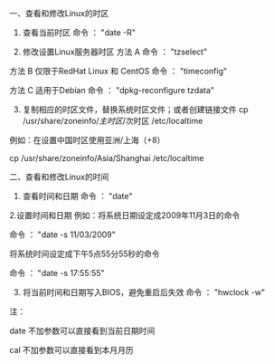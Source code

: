 一、查看和修改Linux的时区

1. 查看当前时区
命令 ： "date -R"

2. 修改设置Linux服务器时区
方法 A
命令 ： "tzselect"

方法 B 仅限于RedHat Linux 和 CentOS
命令 ： "timeconfig"

方法 C 适用于Debian
命令 ： "dpkg-reconfigure tzdata"

3. 复制相应的时区文件，替换系统时区文件；或者创建链接文件
cp /usr/share/zoneinfo/$主时区/$次时区 /etc/localtime

例如：在设置中国时区使用亚洲/上海（+8）

cp /usr/share/zoneinfo/Asia/Shanghai /etc/localtime

二、查看和修改Linux的时间

1. 查看时间和日期
命令 ： "date"

2.设置时间和日期
例如：将系统日期设定成2009年11月3日的命令

命令 ： "date -s 11/03/2009"

将系统时间设定成下午5点55分55秒的命令

命令 ： "date -s 17:55:55"

3. 将当前时间和日期写入BIOS，避免重启后失效
命令 ： "hwclock -w"

注：

date
不加参数可以直接看到当前日期时间

cal
不加参数可以直接看到本月月历
